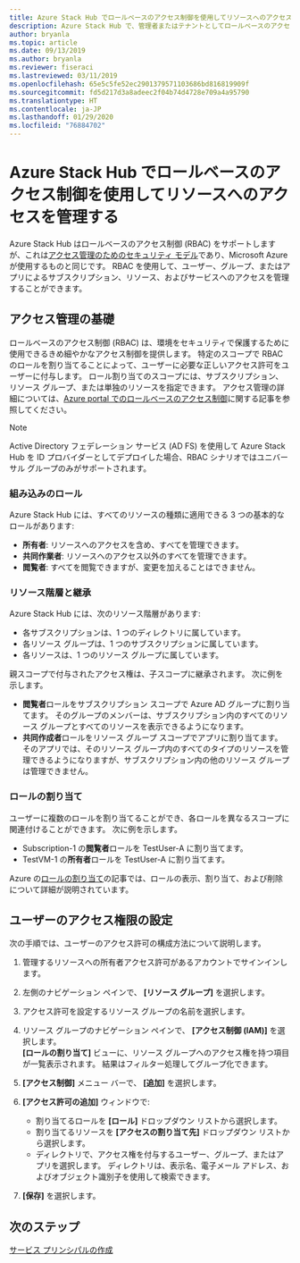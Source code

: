 ```yaml
---
title: Azure Stack Hub でロールベースのアクセス制御を使用してリソースへのアクセスを管理する
description: Azure Stack Hub で、管理者またはテナントとしてロールベースのアクセス制御 (RBAC) のアクセス許可を管理する方法について説明します。
author: bryanla
ms.topic: article
ms.date: 09/13/2019
ms.author: bryanla
ms.reviewer: fiseraci
ms.lastreviewed: 03/11/2019
ms.openlocfilehash: 65e5c5fe52ec2901379571103686bd816819909f
ms.sourcegitcommit: fd5d217d3a8adeec2f04b74d4728e709a4a95790
ms.translationtype: HT
ms.contentlocale: ja-JP
ms.lasthandoff: 01/29/2020
ms.locfileid: "76884702"
---
```

# <a name="manage-access-to-resources-in-azure-stack-hub-with-role-based-access-control"></a>Azure Stack Hub でロールベースのアクセス制御を使用してリソースへのアクセスを管理する

Azure Stack Hub はロールベースのアクセス制御 (RBAC) をサポートしますが、これは[アクセス管理のためのセキュリティ モデル](/azure/role-based-access-control/overview)であり、Microsoft Azure が使用するものと同じです。 RBAC を使用して、ユーザー、グループ、またはアプリによるサブスクリプション、リソース、およびサービスへのアクセスを管理することができます。

## <a name="basics-of-access-management"></a>アクセス管理の基礎

ロールベースのアクセス制御 (RBAC) は、環境をセキュリティで保護するために使用できるきめ細やかなアクセス制御を提供します。 特定のスコープで RBAC のロールを割り当てることによって、ユーザーに必要な正しいアクセス許可をユーザーに付与します。 ロール割り当てのスコープには、サブスクリプション、リソース グループ、または単独のリソースを指定できます。 アクセス管理の詳細については、[Azure portal でのロールベースのアクセス制御](/azure/role-based-access-control/overview)に関する記事を参照してください。

> [!NOTE]
> Active Directory フェデレーション サービス (AD FS) を使用して Azure Stack Hub を ID プロバイダーとしてデプロイした場合、RBAC シナリオではユニバーサル グループのみがサポートされます。

### <a name="built-in-roles"></a>組み込みのロール

Azure Stack Hub には、すべてのリソースの種類に適用できる 3 つの基本的なロールがあります:

* **所有者**: リソースへのアクセスを含め、すべてを管理できます。
* **共同作業者**: リソースへのアクセス以外のすべてを管理できます。
* **閲覧者**: すべてを閲覧できますが、変更を加えることはできません。

### <a name="resource-hierarchy-and-inheritance"></a>リソース階層と継承

Azure Stack Hub には、次のリソース階層があります:

* 各サブスクリプションは、1 つのディレクトリに属しています。
* 各リソース グループは、1 つのサブスクリプションに属しています。
* 各リソースは、1 つのリソース グループに属しています。

親スコープで付与されたアクセス権は、子スコープに継承されます。 次に例を示します。

* **閲覧者**ロールをサブスクリプション スコープで Azure AD グループに割り当てます。 そのグループのメンバーは、サブスクリプション内のすべてのリソース グループとすべてのリソースを表示できるようになります。
* **共同作成者**ロールをリソース グループ スコープでアプリに割り当てます。 そのアプリでは、そのリソース グループ内のすべてのタイプのリソースを管理できるようになりますが、サブスクリプション内の他のリソース グループは管理できません。

### <a name="assigning-roles"></a>ロールの割り当て

ユーザーに複数のロールを割り当てることができ、各ロールを異なるスコープに関連付けることができます。 次に例を示します。

* Subscription-1 の**閲覧者**ロールを TestUser-A に割り当てます。
* TestVM-1 の**所有者**ロールを TestUser-A に割り当てます。

Azure の[ロールの割り当て](/azure/role-based-access-control/role-assignments-portal)の記事では、ロールの表示、割り当て、および削除について詳細が説明されています。

## <a name="set-access-permissions-for-a-user"></a>ユーザーのアクセス権限の設定

次の手順では、ユーザーのアクセス許可の構成方法について説明します。

1. 管理するリソースへの所有者アクセス許可があるアカウントでサインインします。
2. 左側のナビゲーション ペインで、 **[リソース グループ]** を選択します。
3. アクセス許可を設定するリソース グループの名前を選択します。
4. リソース グループのナビゲーション ペインで、 **[アクセス制御 (IAM)]** を選択します。<BR> **[ロールの割り当て]** ビューに、リソース グループへのアクセス権を持つ項目が一覧表示されます。 結果はフィルター処理してグループ化できます。
5. **[アクセス制御]** メニュー バーで、 **[追加]** を選択します。
6. **[アクセス許可の追加]** ウィンドウで:

   * 割り当てるロールを **[ロール]** ドロップダウン リストから選択します。
   * 割り当てるリソースを **[アクセスの割り当て先]** ドロップダウン リストから選択します。
   * ディレクトリで、アクセス権を付与するユーザー、グループ、またはアプリを選択します。 ディレクトリは、表示名、電子メール アドレス、およびオブジェクト識別子を使用して検索できます。

7. **[保存]** を選択します。

## <a name="next-steps"></a>次のステップ

[サービス プリンシパルの作成](../operator/azure-stack-create-service-principals.md)
